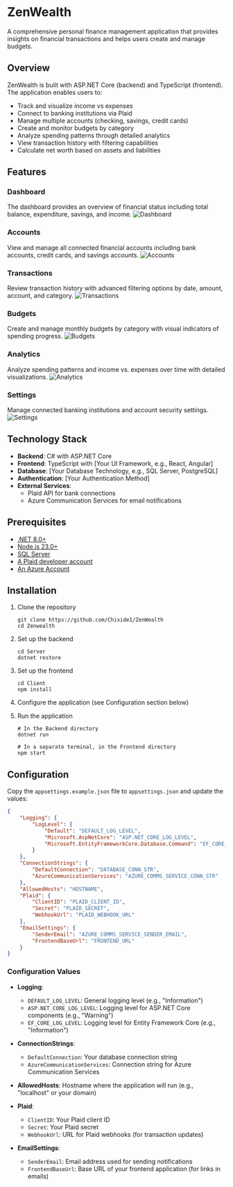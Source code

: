 # ZenWealth

A comprehensive personal finance management application that provides insights on financial transactions and helps users create and manage budgets.

## Overview

ZenWealth is built with ASP.NET Core (backend) and TypeScript (frontend). The application enables users to:

- Track and visualize income vs expenses
- Connect to banking institutions via Plaid
- Manage multiple accounts (checking, savings, credit cards)
- Create and monitor budgets by category
- Analyze spending patterns through detailed analytics
- View transaction history with filtering capabilities
- Calculate net worth based on assets and liabilities

## Features

### Dashboard
The dashboard provides an overview of financial status including total balance, expenditure, savings, and income.
![Dashboard](.screenshots/Dashboard.png "Dashboard")

### Accounts
View and manage all connected financial accounts including bank accounts, credit cards, and savings accounts.
![Accounts](.screenshots/Accounts.png "Accounts")

### Transactions
Review transaction history with advanced filtering options by date, amount, account, and category.
![Transactions](.screenshots/Transactions.png "Transactions")

### Budgets
Create and manage monthly budgets by category with visual indicators of spending progress.
![Budgets](.screenshots/Budgets.png "Budgets")

### Analytics
Analyze spending patterns and income vs. expenses over time with detailed visualizations.
![Analytics](.screenshots/Analytics.png "Analytics")

### Settings
Manage connected banking institutions and account security settings.
![Settings](.screenshots/Settings.png "Settings")


## Technology Stack

- **Backend**: C# with ASP.NET Core
- **Frontend**: TypeScript with [Your UI Framework, e.g., React, Angular]
- **Database**: [Your Database Technology, e.g., SQL Server, PostgreSQL]
- **Authentication**: [Your Authentication Method]
- **External Services**: 
  - Plaid API for bank connections
  - Azure Communication Services for email notifications

## Prerequisites

- [.NET 8.0+](https://dotnet.microsoft.com/download)
- [Node.js 23.0+](https://nodejs.org/)
- [SQL Server](https://www.microsoft.com/en-gb/sql-server/sql-server-downloads)
- [A Plaid developer account](https://dashboard.plaid.com)
- [An Azure Account](https://azure.microsoft.com/en-gb/products/communication-services)

## Installation

1. Clone the repository
   ```
   git clone https://github.com/Chixide1/ZenWealth
   cd Zenwealth
   ```

2. Set up the backend
   ```
   cd Server
   dotnet restore
   ```

3. Set up the frontend
   ```
   cd Client
   npm install
   ```

4. Configure the application (see Configuration section below)

5. Run the application
   ```
   # In the Backend directory
   dotnet run
   
   # In a separate terminal, in the Frontend directory
   npm start
   ```

## Configuration

Copy the `appsettings.example.json` file to `appsettings.json` and update the values:

```json
{
    "Logging": {
        "LogLevel": {
            "Default": "DEFAULT_LOG_LEVEL",
            "Microsoft.AspNetCore": "ASP.NET_CORE_LOG_LEVEL",
            "Microsoft.EntityFrameworkCore.Database.Command": "EF_CORE_LOG_LEVEL"
        }
    },
    "ConnectionStrings": {
        "DefaultConnection": "DATABASE_CONN_STR",
        "AzureCommunicationServices": "AZURE_COMMS_SERVICE_CONN_STR"
    },
    "AllowedHosts": "HOSTNAME",
    "Plaid": {
        "ClientID": "PLAID_CLIENT_ID",
        "Secret": "PLAID_SECRET",
        "WebhookUrl": "PLAID_WEBHOOK_URL"
    },
    "EmailSettings": {
        "SenderEmail": "AZURE_COMMS_SERVICE_SENDER_EMAIL",
        "FrontendBaseUrl": "FRONTEND_URL"
    }
}
```

### Configuration Values

- **Logging**:
  - `DEFAULT_LOG_LEVEL`: General logging level (e.g., "Information")
  - `ASP.NET_CORE_LOG_LEVEL`: Logging level for ASP.NET Core components (e.g., "Warning")
  - `EF_CORE_LOG_LEVEL`: Logging level for Entity Framework Core (e.g., "Information")

- **ConnectionStrings**:
  - `DefaultConnection`: Your database connection string
  - `AzureCommunicationServices`: Connection string for Azure Communication Services

- **AllowedHosts**: Hostname where the application will run (e.g., "localhost" or your domain)

- **Plaid**:
  - `ClientID`: Your Plaid client ID
  - `Secret`: Your Plaid secret
  - `WebhookUrl`: URL for Plaid webhooks (for transaction updates)

- **EmailSettings**:
  - `SenderEmail`: Email address used for sending notifications
  - `FrontendBaseUrl`: Base URL of your frontend application (for links in emails)
